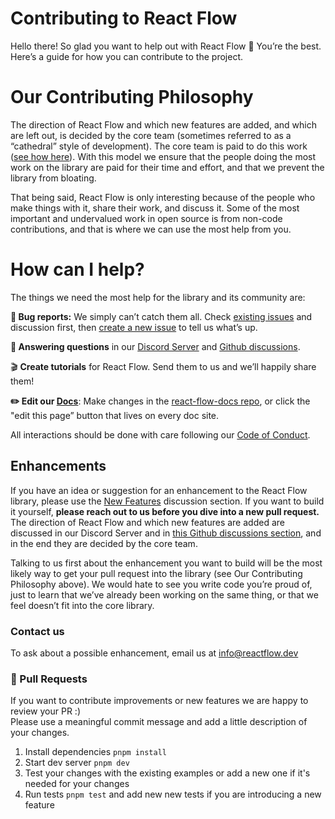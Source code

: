 # Contributing to React Flow

Hello there! So glad you want to help out with React Flow 🤗 You’re the best. Here’s a guide for how you can contribute to the project.

# Our Contributing Philosophy

The direction of React Flow and which new features are added, and which are left out, is decided by the core team (sometimes referred to as a “cathedral” style of development). The core team is paid to do this work ([see how here](https://reactflow.dev/blog/asking-for-money-for-open-source/)). With this model we ensure that the people doing the most work on the library are paid for their time and effort, and that we prevent the library from bloating.

That being said, React Flow is only interesting because of the people who make things with it, share their work, and discuss it. Some of the most important and undervalued work in open source is from non-code contributions, and that is where we can use the most help from you.

# How can I help?

The things we need the most help for the library and its community are:

**🐛 Bug reports:** We simply can’t catch them all. Check [existing issues](https://github.com/wbkd/react-flow/issues/new/choose) and discussion first, then [create a new issue](https://github.com/wbkd/react-flow/issues/new/choose) to tell us what’s up.

**💬 Answering questions** in our [Discord Server](https://discord.gg/Bqt6xrs) and [Github discussions](https://github.com/wbkd/react-flow/discussions).

🎬 **Create tutorials** for React Flow. Send them to us and we’ll happily share them!

**✏️ Edit our [Docs](https://reactflow.dev/docs/introduction/)**: Make changes in the [react-flow-docs repo](https://github.com/wbkd/react-flow-docs), or click the "edit this page” button that lives on every doc site.

All interactions should be done with care following our [Code of Conduct](https://github.com/wbkd/react-flow/blob/main/CODE_OF_CONDUCT.md).

## Enhancements

If you have an idea or suggestion for an enhancement to the React Flow library, please use the [New Features](https://github.com/wbkd/react-flow/discussions/categories/new-features) discussion section. If you want to build it yourself, **please reach out to us before you dive into a new pull request.** The direction of React Flow and which new features are added are discussed in our Discord Server and in [this Github discussions section](https://github.com/wbkd/react-flow/discussions/categories/new-features), and in the end they are decided by the core team.

Talking to us first about the enhancement you want to build will be the most likely way to get your pull request into the library (see Our Contributing Philosophy above). We would hate to see you write code you’re proud of, just to learn that we’ve already been working on the same thing, or that we feel doesn’t fit into the core library.

### Contact us

To ask about a possible enhancement, email us at info@reactflow.dev


### 💫 Pull Requests

If you want to contribute improvements or new features we are happy to review your PR :)  
Please use a meaningful commit message and add a little description of your changes.

1. Install dependencies `pnpm install` 
2. Start dev server `pnpm dev` 
3. Test your changes with the existing examples or add a new one if it's needed for your changes
4. Run tests `pnpm test` and add new new tests if you are introducing a new feature
